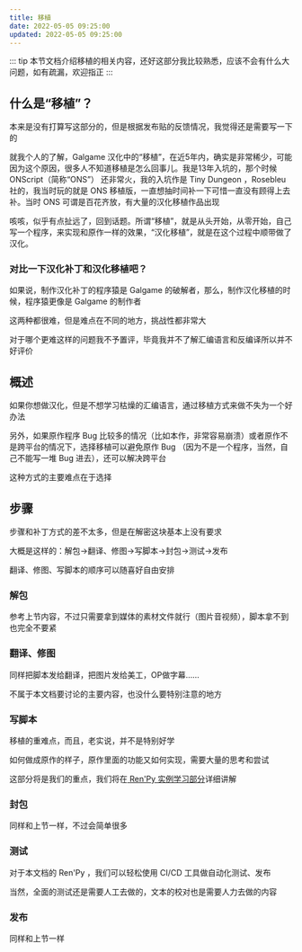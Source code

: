 ```yaml
---
title: 移植
date: 2022-05-05 09:25:00
updated: 2022-05-05 09:25:00
---
```


::: tip
本节文档介绍移植的相关内容，还好这部分我比较熟悉，应该不会有什么大问题，如有疏漏，欢迎指正
:::

## 什么是“移植”？

本来是没有打算写这部分的，但是根据发布贴的反馈情况，我觉得还是需要写一下的

就我个人的了解，Galgame 汉化中的“移植”，在近5年内，确实是非常稀少，可能因为这个原因，很多人不知道移植是怎么回事儿。我是13年入坑的，那个时候 ONScript（简称“ONS”） 还非常火，我的入坑作是 Tiny Dungeon ，Rosebleu 社的，我当时玩的就是 ONS 移植版，一直想抽时间补一下可惜一直没有顾得上去补。当时 ONS 可谓是百花齐放，有大量的汉化移植作品出现

咳咳，似乎有点扯远了，回到话题。所谓“移植”，就是从头开始，从零开始，自己写一个程序，来实现和原作一样的效果，“汉化移植”，就是在这个过程中顺带做了汉化。

### 对比一下汉化补丁和汉化移植吧？

如果说，制作汉化补丁的程序猿是 Galgame 的破解者，那么，制作汉化移植的时候，程序猿更像是 Galgame 的制作者

这两种都很难，但是难点在不同的地方，挑战性都非常大

对于哪个更难这样的问题我不予置评，毕竟我并不了解汇编语言和反编译所以并不好评价

## 概述

如果你想做汉化，但是不想学习枯燥的汇编语言，通过移植方式来做不失为一个好办法

另外，如果原作程序 Bug 比较多的情况（比如本作，非常容易崩溃）或者原作不是跨平台的情况下，选择移植可以避免原作 Bug （因为不是一个程序，当然，自己不能写一堆 Bug 进去），还可以解决跨平台

这种方式的主要难点在于选择

## 步骤

步骤和补丁方式的差不太多，但是在解密这块基本上没有要求

大概是这样的：解包->翻译、修图->写脚本->封包->测试->发布

翻译、修图、写脚本的顺序可以随喜好自由安排

### 解包

参考上节内容，不过只需要拿到媒体的素材文件就行（图片音视频），脚本拿不到也完全不要紧

### 翻译、修图

同样把脚本发给翻译，把图片发给美工，OP做字幕……

不属于本文档要讨论的主要内容，也没什么要特别注意的地方

### 写脚本

移植的重难点，而且，老实说，并不是特别好学

如何做成原作的样子，原作里面的功能又如何实现，需要大量的思考和尝试

这部分将是我们的重点，我们将在[ Ren'Py 实例学习部分](https://love69-renpy-remaster-project.github.io/Doc/renpy/)详细讲解

### 封包

同样和上节一样，不过会简单很多

### 测试

对于本文档的 Ren'Py ，我们可以轻松使用 CI/CD 工具做自动化测试、发布

当然，全面的测试还是需要人工去做的，文本的校对也是需要人力去做的内容

### 发布

同样和上节一样

